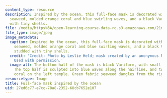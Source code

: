 ```yaml
---
content_type: resource
description: Inspired by the ocean, this full-face mask is decorated with green fabric
  seaweed, molded orange coral and blue swirling waves, and a black Variform net studded
  with tiny shells.
file: /media/https%3A/open-learning-course-data-rc.s3.amazonaws.com/21m-715-the-craft-of-costume-design-fall-2009/27ed6c77e7cc78a8235268cb7652e107_IMG_0713.jpg
file_type: image/jpeg
image_metadata:
  caption: Inspired by the ocean, this full-face mask is decorated with green fabric
    seaweed, molded orange coral and blue swirling waves, and a black Variform net
    studded with tiny shells.
  credit: 'Credit: Photo by Leslie Held; mask created by an anonymous MIT student.
    Used with permission.'
  image-alt: The bottom half of the mask is black Variform, with small shells attached.
    The top half is sculpted into blue waves along the hairline, and twisted orange
    coral on the left temple. Green fabric seaweed dangles from the right cheek.
resourcetype: Image
title: Full-face mask inspired by the ocean
uid: 27ed6c77-e7cc-78a8-2352-68cb7652e107
---
```

